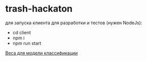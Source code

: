 # trash-hackaton

для запуска клиента для разработки и тестов (нужен NodeJs):

<ul>
    <li>cd client</li>
    <li>npm i</li>
    <li>npm run start</li>
</ul>

[Веса для модели классификации](https://drive.google.com/file/d/1Q2Lww7kNDw8rDQL_E5K9RDTH4oRZcSi0/view?usp=sharing)
